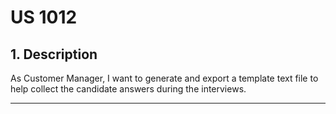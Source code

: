 # US 1012

## 1. Description

As Customer Manager, I want to generate and export a template text file to help collect the candidate answers during the interviews.

---
